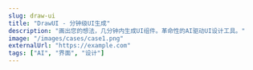 ```yaml
---
slug: draw-ui
title: "DrawUI - 分钟级UI生成"
description: "画出您的想法，几分钟内生成UI组件。革命性的AI驱动UI设计工具。"
image: "/images/cases/case1.png"
externalUrl: "https://example.com"
tags: ["AI", "界面", "设计"]
---
```


